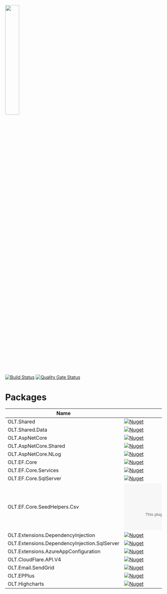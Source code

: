 <img src="https://user-images.githubusercontent.com/1365728/127748628-47575d74-a2fb-4539-a31e-74d8b435fc21.png" width="30%" >

[![Build Status](https://dev.azure.com/outerlimitstech/OLT/_apis/build/status/OuterlimitsTech.olt-dotnet-libraries?branchName=master)](https://dev.azure.com/outerlimitstech/OLT/_build/latest?definitionId=24&branchName=master) [![Quality Gate Status](https://sonarcloud.io/api/project_badges/measure?project=OuterlimitsTech_olt-dotnet-libraries&metric=alert_status)](https://sonarcloud.io/dashboard?id=OuterlimitsTech_olt-dotnet-libraries)

# Packages

| Name | Version | Deprecated |
|--|--|--|
| OLT.Shared| [![Nuget](https://img.shields.io/nuget/v/OLT.Shared)](https://www.nuget.org/packages/OLT.Shared) | |
| OLT.Shared.Data | [![Nuget](https://img.shields.io/nuget/v/OLT.Shared.Data )](https://www.nuget.org/packages/OLT.Shared.Data ) | |
| OLT.AspNetCore | [![Nuget](https://img.shields.io/nuget/v/OLT.AspNetCore)](https://www.nuget.org/packages/OLT.AspNetCore) | |
| OLT.AspNetCore.Shared | [![Nuget](https://img.shields.io/nuget/v/OLT.AspNetCore.Shared)](https://www.nuget.org/packages/OLT.AspNetCore.NLog) | |
| OLT.AspNetCore.NLog| [![Nuget](https://img.shields.io/nuget/v/OLT.AspNetCore.NLog)](https://www.nuget.org/packages/OLT.AspNetCore.Shared) | |
| OLT.EF.Core| [![Nuget](https://img.shields.io/nuget/v/OLT.EF.Core)](https://www.nuget.org/packages/OLT.EF.Core) | |
| OLT.EF.Core.Services | [![Nuget](https://img.shields.io/nuget/v/OLT.EF.Core.Services )](https://www.nuget.org/packages/OLT.EF.Core.Services ) | |
| OLT.EF.Core.SqlServer | [![Nuget](https://img.shields.io/nuget/v/OLT.EF.Core.Services )](https://www.nuget.org/packages/OLT.EF.Core.SqlServer ) | |
| OLT.EF.Core.SeedHelpers.Csv | [![Nuget](https://img.shields.io/nuget/v/OLT.EF.Core.SeedHelpers.Csv)](https://www.nuget.org/packages/OLT.EF.Core.SeedHelpers.Csv) | |
| OLT.Extensions.DependencyInjection | [![Nuget](https://img.shields.io/nuget/v/OLT.Extensions.DependencyInjection )](https://www.nuget.org/packages/OLT.Extensions.DependencyInjection ) | |
| OLT.Extensions.DependencyInjection.SqlServer | [![Nuget](https://img.shields.io/nuget/v/OLT.Extensions.DependencyInjection.SqlServer)](https://www.nuget.org/packages/OLT.Extensions.DependencyInjection.SqlServer) | Yes |
| OLT.Extensions.AzureAppConfiguration| [![Nuget](https://img.shields.io/nuget/v/OLT.Extensions.AzureAppConfiguration)](https://www.nuget.org/packages/OLT.Extensions.AzureAppConfiguration) | |
| OLT.CloudFlare.API.V4 | [![Nuget](https://img.shields.io/nuget/v/OLT.CloudFlare.API.V4)](https://www.nuget.org/packages/OLT.CloudFlare.API.V4) | |
| OLT.Email.SendGrid | [![Nuget](https://img.shields.io/nuget/v/OLT.Email.SendGrid)](https://www.nuget.org/packages/OLT.Email.SendGrid) | |
| OLT.EPPlus | [![Nuget](https://img.shields.io/nuget/v/OLT.EPPlus)](https://www.nuget.org/packages/OLT.EPPlus) | |
| OLT.Highcharts | [![Nuget](https://img.shields.io/nuget/v/OLT.Highcharts)](https://www.nuget.org/packages/OLT.Highcharts) | |
